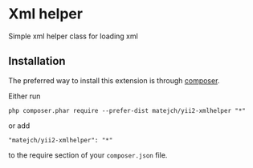 Xml helper
==========
Simple xml helper class for loading xml

Installation
------------

The preferred way to install this extension is through [composer](http://getcomposer.org/download/).

Either run

```
php composer.phar require --prefer-dist matejch/yii2-xmlhelper "*"
```

or add

```
"matejch/yii2-xmlhelper": "*"
```

to the require section of your `composer.json` file.

